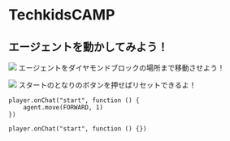 # TechkidsCAMP

## エージェントを動かしてみよう！

![](https://raw.githubusercontent.com/camp-minecraft/TechkidsCampTutorial/master/images/move-tutorial.gif)
エージェントをダイヤモンドブロックの場所まで移動させよう！

![](https://raw.githubusercontent.com/camp-minecraft/TechkidsCampTutorial/master/images/move-reset.gif)
スタートのとなりのボタンを押せばリセットできるよ！

```ghost
player.onChat("start", function () {
    agent.move(FORWARD, 1)
})
```

```template
player.onChat("start", function () {})
```
